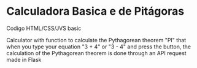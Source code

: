 # Calculadora Basica e de Pitágoras
 Codigo HTML/CSS/JVS basic

Calculator with function to calculate the Pythagorean theorem "PI" that when you type your equation "3 + 4" or "3 - 4" and press the button, the calculation of the Pythagorean theorem is done through an API request made in Flask
